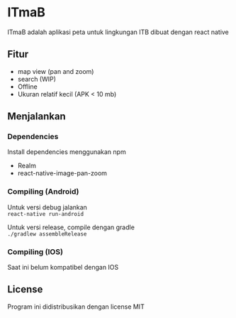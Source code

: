 # ITmaB

ITmaB adalah aplikasi peta untuk lingkungan ITB dibuat dengan react native

## Fitur
- map view (pan and zoom)
- search (WIP)
- Offline
- Ukuran relatif kecil (APK < 10 mb)

## Menjalankan
### Dependencies
Install dependencies menggunakan npm
- Realm
- react-native-image-pan-zoom

### Compiling (Android)
Untuk versi debug jalankan  
`react-native run-android`

Untuk versi release, compile dengan gradle  
`./gradlew assembleRelease`

### Compiling (IOS)
Saat ini belum kompatibel dengan IOS

## License
Program ini didistribusikan dengan license MIT
